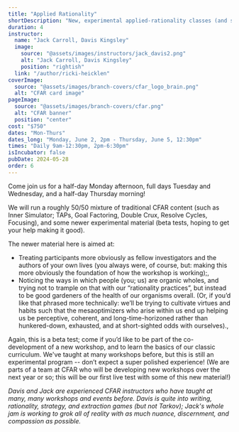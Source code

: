 ```yaml
---
title: "Applied Rationality"
shortDescription: "New, experimental applied-rationality classes (and some classics)"
duration: 4
instructor:
  name: "Jack Carroll, Davis Kingsley"
  image:
    source: "@assets/images/instructors/jack_davis2.png"
    alt: "Jack Carroll, Davis Kingsley"
    position: "rightish"
  link: "/author/ricki-heicklen"
coverImage:
  source: "@assets/images/branch-covers/cfar_logo_brain.png"
  alt: "CFAR card image"
pageImage:
  source: "@assets/images/branch-covers/cfar.png"
  alt: "CFAR banner"
  position: "center"
cost: "$750"
dates: "Mon-Thurs"
dates_long: "Monday, June 2, 2pm - Thursday, June 5, 12:30pm"
times: "Daily 9am-12:30pm, 2pm-6:30pm"
isIncubator: false
pubDate: 2024-05-28
order: 6
---
```



Come join us for a half-day Monday afternoon, full days Tuesday and Wednesday, and a half-day Thursday morning!

We will run a roughly 50/50 mixture of traditional CFAR content (such as Inner Simulator; TAPs, Goal Factoring, Double Crux, Resolve Cycles, Focusing), and some newer experimental material (beta tests, hoping to get your help making it good).

The newer material here is aimed at:

- Treating participants more obviously as fellow investigators and the authors of your own lives (you always were, of course, but: making this more obviously the foundation of how the workshop is working);,
- Noticing the ways in which people (you; us) are organic wholes, and trying not to trample on that with our “rationality practices”, but instead to be good gardeners of the health of our organisms overall. (Or, if you’d like that phrased more technically: we’ll be trying to cultivate virtues and habits such that the mesaoptimizers who arise within us end up helping us be perceptive, coherent, and long-time-horizoned rather than hunkered-down, exhausted, and at short-sighted odds with ourselves).,

Again, this is a beta test; come if you’d like to be part of the co-development of a new workshop, and to learn the basics of our classic curriculum. We've taught at many workshops before, but this is still an experimental program -- don’t expect a super polished experience! (We are parts of a team at CFAR who will be developing new workshops over the next year or so; this will be our first live test with some of this new material!)

*Davis and Jack are experienced CFAR instructors who have taught at many, many workshops and events before. Davis is quite into writing, rationality, strategy, and extraction games (but not Tarkov); Jack's whole jam is working to grok all of reality with as much nuance, discernment, and compassion as possible.*
